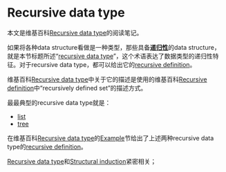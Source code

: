 # Recursive data type

本文是维基百科[Recursive data type](https://en.wikipedia.org/wiki/Recursive_data_type)的阅读笔记。

如果将各种data structure看做是一种类型，那些具备[**递归性**](https://en.wikipedia.org/wiki/Recursive)的data structure，就是本节标题所述“[recursive data type](https://en.wikipedia.org/wiki/Recursive_data_type)”，这个术语表达了数据类型的递归性特征。对于recursive data type，都可以给出它的[recursive definition](https://en.wikipedia.org/wiki/Recursive_definition)。

维基百科[Recursive data type](https://en.wikipedia.org/wiki/Recursive_data_type)中关于它的描述是使用的维基百科[Recursive definition](https://en.wikipedia.org/wiki/Recursive_definition)中“recursively defined set”的描述方式。

最最典型的recursive data type就是：

- [list](https://en.wikipedia.org/wiki/List_(computing))
- [tree](https://en.wikipedia.org/wiki/Tree_(data_structure))

在维基百科[Recursive data type](https://en.wikipedia.org/wiki/Recursive_data_type)的[Example](https://en.wikipedia.org/wiki/Recursive_data_type#Example)节给出了上述两种recursive data type的[recursive definition](https://en.wikipedia.org/wiki/Recursive_definition)。



[Recursive data type](https://en.wikipedia.org/wiki/Recursive_data_type)和[Structural induction](https://en.wikipedia.org/wiki/Structural_induction)紧密相关；

